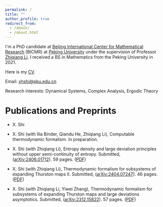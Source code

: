 ```yaml
---
permalink: /
title: ""
author_profile: true
redirect_from: 
  - /about/
  - /about.html
---
```


I'm a PhD candidate at [Beijing International Center for Mathematical Research](https://bicmr.pku.edu.cn) (BICMR) at [Peking University](https://english.pku.edu.cn) under the supervision of Professor [Zhiqiang Li](https://www.math.pku.edu.cn/teachers/lizq/). I received a BS in Mathematics from the Peking University in 2021.

Here is my [CV](../files/cv_sxh.pdf).

Email: <xhshi@pku.edu.cn>

Research interests: Dynamical Systems, Complex Analysis, Ergodic Theory

Publications and Preprints
======

- X. Shi

- X. Shi (with Ilia Binder, Qiandu He, Zhiqiang Li), Computable thermodynamic formalism. In preparation.

- X. Shi (with Zhiqiang Li), Entropy density and large deviation principles without upper semi-continuity of entropy. Submitted, ([arXiv:2406.01712](https://arxiv.org/abs/2406.01712)). 59 pages. ([PDF](../files/Publication/Ergodic_Theory_of_Subsystems/I_Existence_and_LDA/Arxiv.pdf))

- X. Shi (with Zhiqiang Li), Thermodynamic formalism for subsystems of expanding Thurston maps II. Submitted, ([arXiv:2404.07247](https://arxiv.org/abs/2404.07247)). 46 pages. ([PDF](../files/Publication/Ergodic_Theory_of_Subsystems/II_Uniqueness/Arxiv.pdf))

- X. Shi (with Zhiqiang Li, Yiwei Zhang), Thermodynamic formalism for subsystems of expanding Thurston maps and large deviations asymptotics. Submitted, ([arXiv:2312.15822](https://arxiv.org/abs/2312.15822)). 57 pages. ([PDF](../files/Publication/Ergodic_Theory_of_Subsystems/III_Level-2_LDP/Arxiv.pdf))